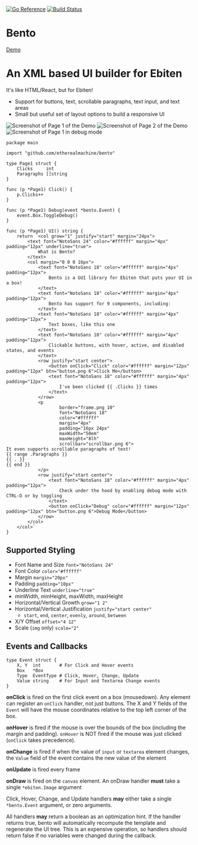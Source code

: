 [![Go Reference](https://pkg.go.dev/badge/github.com/etherealmachine/bento.svg)](https://pkg.go.dev/github.com/etherealmachine/bento)
[![Build Status](https://github.com/etherealmachine/bento/workflows/Go/badge.svg)](https://github.com/etherealmachine/bento/actions?query=workflow%3AGo)
# Bento

[Demo](https://etherealmachine.github.io/bento/)

# An XML based UI builder for Ebiten
It's like HTML/React, but for Ebiten!

* Support for buttons, text, scrollable paragraphs, text input, and text areas
* Small but useful set of layout options to build a responsive UI

![Screenshot of Page 1 of the Demo](https://user-images.githubusercontent.com/460276/202970256-4555e26d-62b2-4e09-9edb-1cb490187237.png)
![Screenshot of Page 2 of the Demo](https://user-images.githubusercontent.com/460276/202970335-794b1d26-6b0c-4f5a-9fe6-982d47b84421.png)
![Screenshot of Page 1 in debug mode](https://user-images.githubusercontent.com/460276/202970503-b016aee2-d29a-478f-a0fa-8bff5fdf0024.png)

```
package main

import "github.com/etherealmachine/bento"

type Page1 struct {
	Clicks     int
	Paragraphs []string
}

func (p *Page1) Click() {
	p.Clicks++
}

func (p *Page1) Debug(event *bento.Event) {
	event.Box.ToggleDebug()
}

func (p *Page1) UI() string {
	return `<col grow="1" justify="start" margin="24px">
		<text font="NotoSans 24" color="#ffffff" margin="4px" padding="12px" underline="true">
			What is Bento?
		</text>
		<col margin="0 0 0 16px">
			<text font="NotoSans 18" color="#ffffff" margin="4px" padding="12px">
				Bento is a GUI library for Ebiten that puts your UI in a box!
			</text>
			<text font="NotoSans 18" color="#ffffff" margin="4px" padding="12px">
				Bento has support for 9 components, including:
			</text>
			<text font="NotoSans 18" color="#ffffff" margin="4px" padding="12px">
				Text boxes, like this one
			</text>
			<text font="NotoSans 18" color="#ffffff" margin="4px" padding="12px">
				Clickable buttons, with hover, active, and disabled states, and events
			</text>
			<row justify="start center">
				<button onClick="Click" color="#ffffff" margin="12px" padding="12px" btn="button.png 6">Click Me</button>
				<text font="NotoSans 18" color="#ffffff" margin="4px" padding="12px">
					I've been clicked {{ .Clicks }} times
				</text>
			</row>
			<p
					border="frame.png 10"
					font="NotoSans 18"
					color="#ffffff"
					margin="4px"
					padding="16px 24px"
					maxWidth="50em"
					maxHeight="8lh"
					scrollbar="scrollbar.png 6">
It even supports scrollable paragraphs of text!
{{ range .Paragraphs }}
{{ . }}
{{ end }}
			</p>
			<row justify="start center">
				<text font="NotoSans 18" color="#ffffff" margin="4px" padding="12px">
					Check under the hood by enabling debug mode with CTRL-D or by toggling
				</text>
				<button onClick="Debug" color="#ffffff" margin="12px" padding="12px" btn="button.png 6">Debug Mode</button>
			</row>
		</col>
	</col>`
}
```

## Supported Styling
* Font Name and Size `font="NotoSans 24"`
* Font Color `color="#ffffff"`
* Margin `margin="20px"`
* Padding `padding="10px"`
* Underline Text `underline="true"`
* minWidth, minHeight, maxWidth, maxHeight
* Horizontal/Vertical Growth `grow="1 2"`
* Horizontal/Vertical Justification `justify="start center"`
  * `start`, `end`, `center`, `evenly`, `around`, `between`
* X/Y Offset `offset="4 12"`
* Scale (`img` only) `scale="2"`


## Events and Callbacks
```
type Event struct {
	X, Y  int       # For Click and Hover events
	Box   *Box
	Type  EventType # Click, Hover, Change, Update
	Value string    # For Input and Textarea Change events
}
```

**onClick** is fired on the first click event on a box (mousedown). Any element can register an `onClick` handler, not just buttons.
The X and Y fields of the `Event` will have the mouse coordinates relative to the top left corner of the box.

**onHover** is fired if the mouse is over the bounds of the box (including the margin and padding). `onHover` is NOT fired if the mouse was just clicked
(`onClick` takes precedence).

**onChange** is fired if when the value of `input` or `textarea` element changes, the `Value` field of the event contains the new value of the element

**onUpdate** is fired every frame

**onDraw** is fired on the `canvas` element. An onDraw handler **must** take a single `*ebiten.Image` argument

Click, Hover, Change, and Update handlers **may** either take a single `*bento.Event` argument, or zero arguments.

All handlers **may** return a boolean as an optimization hint. If the handler returns true, bento will automatically recompute the template and regenerate the UI tree.
This is an expensive operation, so handlers should return false if no variables were changed during the callback.
